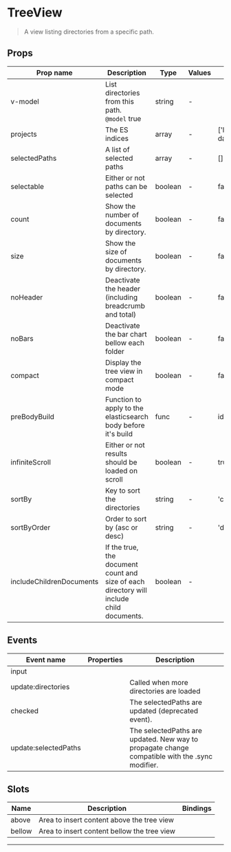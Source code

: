 # TreeView

> A view listing directories from a specific path.

## Props

| Prop name                | Description                                                                                  | Type    | Values | Default             |
| ------------------------ | -------------------------------------------------------------------------------------------- | ------- | ------ | ------------------- |
| v-model                  | List directories from this path.<br/>`@model` true                                           | string  | -      |                     |
| projects                 | The ES indices                                                                               | array   | -      | ['local-datashare'] |
| selectedPaths            | A list of selected paths                                                                     | array   | -      | []                  |
| selectable               | Either or not paths can be selected                                                          | boolean | -      | false               |
| count                    | Show the number of documents by directory.                                                   | boolean | -      | false               |
| size                     | Show the size of documents by directory.                                                     | boolean | -      | false               |
| noHeader                 | Deactivate the header (including breadcrumb and total)                                       | boolean | -      | false               |
| noBars                   | Deactivate the bar chart bellow each folder                                                  | boolean | -      | false               |
| compact                  | Display the tree view in compact mode                                                        | boolean | -      | false               |
| preBodyBuild             | Function to apply to the elasticsearch body before it's build                                | func    | -      | identity            |
| infiniteScroll           | Either or not results should be loaded on scroll                                             | boolean | -      | true                |
| sortBy                   | Key to sort the directories                                                                  | string  | -      | 'contentLength'     |
| sortByOrder              | Order to sort by (asc or desc)                                                               | string  | -      | 'desc'              |
| includeChildrenDocuments | If the true, the document count and size of each directory will include<br/>child documents. | boolean | -      |                     |

## Events

| Event name           | Properties | Description                                                                                    |
| -------------------- | ---------- | ---------------------------------------------------------------------------------------------- |
| input                |            |
| update:directories   |            | Called when more directories are loaded                                                        |
| checked              |            | The selectedPaths are updated (deprecated event).                                              |
| update:selectedPaths |            | The selectedPaths are updated. New way to propagate change compatible with the .sync modifier. |

## Slots

| Name   | Description                                 | Bindings |
| ------ | ------------------------------------------- | -------- |
| above  | Area to insert content above the tree view  |          |
| bellow | Area to insert content bellow the tree view |          |

---

